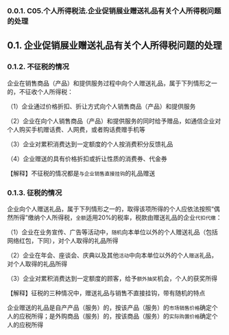 ### 0.0.1. C05.个人所得税法.企业促销展业赠送礼品有关个人所得税问题的处理

## 0.1. 企业促销展业赠送礼品有关个人所得税问题的处理

### 0.1.2. 不征税的情况

企业在销售商品（产品）和提供服务过程中向个人赠送礼品，属于下列情形之一的，不征收个人所得税：

（1）企业通过价格折扣、折让方式向个人销售商品（产品）和提供服务

（2）企业在向个人销售商品（产品）和提供服务的同时给予赠品，如通信企业对个人购买手机赠话费、人网费，或者购话费赠手机等

（3）企业对累积消费达到一定额度的个人按消费积分反馈礼品

（4）企业赠送的具有价格折扣或折让性质的消费券、代金券

【解释】不征税的情况都是`与企业销售直接挂钩`的礼品赠送

### 0.1.3. 征税的情况

企业向个人赠送礼品，属于下列情形之一的，取得该项所得的个人应依法按照“偶然所得”缴纳个人所得税，`全额`适用20%的税率，税款由赠送礼品的企业`代扣代缴`：

（1）企业在业务宣传、广告等活动中，`随机`向本单位以外的个人赠送礼品（包括网络红包，下同），对个人取得的礼品所得

（2）企业在年会、座谈会、庆典以及其他`活动`中向本单位以外的个人`赠送`礼品，对个人取得的礼品所得

（3）企业对累积消费达到一定额度的顾客，给予`额外抽奖`机会，个人的获奖所得

【解释】征税的三种情况中，赠送礼品与销售不直接挂钩，带有随机的特点

企业赠送的礼品是自产产品（服务）的，按该产品（服务）的`市场销售价格`确定个人的应税所得；是外购商品（服务｝的，按该商品（服务）的`实际购置价格`确定个人的应税所得
